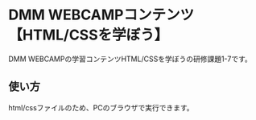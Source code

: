 # DMM WEBCAMPコンテンツ 【HTML/CSSを学ぼう】
DMM WEBCAMPの学習コンテンツHTML/CSSを学ぼうの研修課題1-7です。
## 使い方
html/cssファイルのため、PCのブラウザで実行できます。